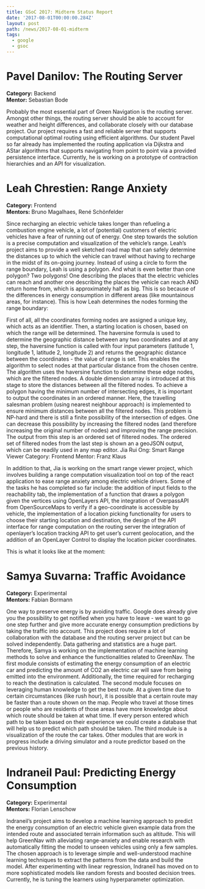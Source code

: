 ```yaml
---
title: GSoC 2017: Midterm Status Report
date: '2017-08-01T00:00:00.284Z'
layout: post
path: /news/2017-08-01-midterm
tags:
  - google
  - gsoc
---
```


# Pavel Danilov: The Routing Server  
**Category:** Backend  
**Mentor:** Sebastian Bode

Probably the most essential part of Green Navigation is the routing server. Amongst other things, the routing server should be able to account for weather and height differences, and collaborate closely with our database project. Our project requires a fast and reliable server that supports computational optimal routing using efficient algorithms. Our student Pavel so far already has implemented the routing application via Dijkstra and AStar algorithms that supports navigating from point to point via a provided persistence interface. Currently, he is working on a prototype of contraction hierarchies and an API for visualization. 

# Leah Chrestien: Range Anxiety  
**Category:** Frontend  
**Mentors:** Bruno Magalhaes, René Schönfelder

Since recharging an electric vehicle takes longer than refueling a combustion engine vehicle, a lot of (potential) customers of electric vehicles have a fear of running out of energy. One step towards the solution is a precise computation and visualization of the vehicle’s range. Leah’s project aims to provide a well sketched road map that can safely determine the distances up to which the vehicle can travel without having to recharge in the midst of its on-going journey. Instead of using a circle to form the range boundary, Leah is using a polygon. And what is even better than one polygon? Two polygons! One describing the places that the electric vehicles can reach and another one describing the places the vehicle can reach AND return home from, which is approximately half as big. This is so because of the differences in energy consumption in different areas (like mountainous areas, for instance). This is how Leah determines the nodes forming the range boundary: 

First of all, all the coordinates forming nodes are assigned a unique key, which acts as an identifier. Then, a starting location is chosen, based on which the range will be determined. The haversine formula is used to determine the geographic
distance between any two coordinates and at any step, the haversine function is called with four input parameters (latitude 1, longitude 1, latitude 2, longitude 2) and returns the geographic distance between the coordinates - the value of range is set. 
This enables the algorithm to select nodes at that particular distance from the chosen centre. The algorithm uses the haversine function to determine these edge nodes, which are the filtered nodes. A double dimension array is introduced at this stage to store the distances between all the filtered nodes. To achieve a polygon having the minimum number of intersecting edges, it is important to output the coordinates in an ordered manner. Here, the travelling salesman problem (using nearest neighbour approach) is implemented to ensure minimum distances between all the filtered nodes. This problem is NP-hard and there is still a finite possibility of the intersection of edges. One can decrease this possibility by increasing the filtered nodes (and therefore increasing the original number of nodes) and improving the range precision. The output from this step is an ordered set of filtered nodes. The ordered set of filtered nodes from the last step is shown an a geoJSON output, which can be readily used in any map editor.
Jia Rui Ong: Smart Range Viewer
Category: Frontend
Mentor: Franz Klaus

In addition to that, Jia is working on the smart range viewer project, which involves building a range computation visualization tool on top of the react application to ease range anxiety among electric vehicle drivers. Some of the tasks he has completed so far include:
the addition of input fields to the reachability tab, 
the implementation of a function that draws a polygon given the vertices using OpenLayers API, 
the integration of OverpassAPI from OpenSourceMaps to verify if a geo-coordinate is accessible by vehicle, 
the implementation of a location picking functionality for users to choose their starting location and destination, 
the design of the API interface for range computation on the routing server
the integration of openlayer’s location tracking API to get user’s current geolocation, and
the addition of an OpenLayer Control to display the location picker coordinates.

This is what it looks like at the moment: 






# Samya Suvarna: Traffic Avoidance  
**Category:** Experimental  
**Mentors:** Fabian Bormann

One way to preserve energy is by avoiding traffic. Google does already give you the possibility to get notified when you have to leave - we want to go one step further and give more accurate energy consumption predictions by taking the traffic into account. This project does require a lot of collaboration with the database and the routing server project but can be solved independently. Data gathering and statistics are a huge part.
Therefore, Samya is working on the implementation of machine learning methods to solve and enhance the functionalities related to GreenNav. The first module consists of estimating the energy consumption of an electric car and predicting the amount of CO2 an electric car will save from being emitted into the environment. Additionally, the time required for recharging to reach the destination is calculated. 
The second module focuses on leveraging human knowledge to get the best route. At a given time due to certain circumstances (like rush hour), it is possible that a certain route may be faster than a route shown on the map. People who travel at those times or people who are residents of those areas have more knowledge about which route should be taken at what time. If every person entered which path to be taken based on their experience we could create a database that will help us to predict which path should be taken. 
The third module is a visualization of the route the car takes. Other modules that are work in progress include a driving simulator and a route predictor based on the previous history.

# Indraneil Paul: Predicting Energy Consumption 
**Category:** Experimental  
**Mentors:** Florian Lenschow

Indraneil’s project aims to develop a machine learning approach to predict the energy consumption of an electric vehicle given example data from the intended route and associated terrain information such as altitude. This will help GreenNav with alleviating range-anxiety and enable research with automatically fitting the model to unseen vehicles using only a few samples. The chosen approach is to leverage simple and well-understood machine learning techniques to extract the patterns from the data and build the model. After experimenting with linear regression, Indraneil has moved on to more sophisticated models like random forests and boosted decision trees. Currently, he is tuning the learners using hyperparameter optimization.
